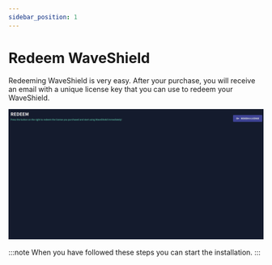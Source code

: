 ```yaml
---
sidebar_position: 1
---
```


# Redeem WaveShield

Redeeming WaveShield is very easy. After your purchase, you will receive an email with a unique license key that you can use to redeem your WaveShield.

![Redeem Gif](img/redeem.gif)

:::note
When you have followed these steps you can start the installation.
:::